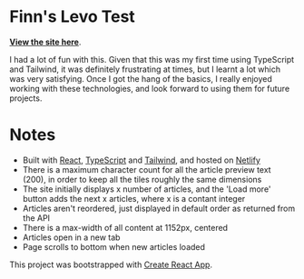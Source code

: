 # Finn's Levo Test

**[View the site here](https://finnian-levo-test.netlify.app/)**.

I had a lot of fun with this. Given that this was my first time using TypeScript and Tailwind, it was definitely frustrating at times, but I learnt a lot which was very satisfying. Once I got the hang of the basics, I really enjoyed working with these technologies, and look forward to using them for future projects.

# Notes

- Built with [React](https://reactjs.org/), [TypeScript](https://www.typescriptlang.org/) and [Tailwind](https://tailwindcss.com/), and hosted on [Netlify](https://www.netlify.com/)
- There is a maximum character count for all the article preview text (200), in order to keep all the tiles roughly the same dimensions
- The site initially displays x number of articles, and the 'Load more' button adds the next x articles, where x is a contant integer
- Articles aren't reordered, just displayed in default order as returned from the API
- There is a max-width of all content at 1152px, centered
- Articles open in a new tab
- Page scrolls to bottom when new articles loaded

This project was bootstrapped with [Create React App](https://github.com/facebook/create-react-app).
